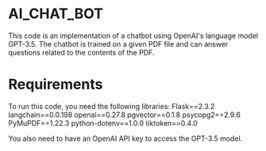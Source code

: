# AI_CHAT_BOT

This code is an implementation of a chatbot using OpenAI's language model GPT-3.5. The chatbot is trained on a given PDF file and can answer questions related to the contents of the PDF.

# Requirements
To run this code, you need the following libraries:
Flask==2.3.2
langchain==0.0.198
openai==0.27.8
pgvector==0.1.8
psycopg2==2.9.6
PyMuPDF==1.22.3
python-dotenv==1.0.0
tiktoken==0.4.0

You also need to have an OpenAI API key to access the GPT-3.5 model.

